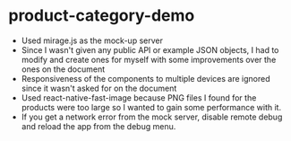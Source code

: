 # product-category-demo

- Used mirage.js as the mock-up server 
- Since I wasn't given any public API or example JSON objects, I had to modify and create ones for myself with some improvements over the ones on the document
- Responsiveness of the components to multiple devices are ignored since it wasn't asked for on the document
- Used react-native-fast-image because PNG files I found for the products were too large so I wanted to gain some performance with it.
- If you get a network error from the mock server, disable remote debug and reload the app from the debug menu.
